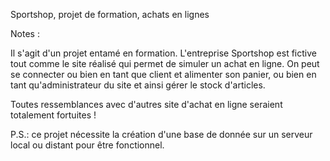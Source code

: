 Sportshop, projet de formation, achats en lignes

Notes :

Il s'agit d'un projet entamé en formation. L'entreprise Sportshop est fictive tout comme le
site réalisé qui permet de simuler un achat en ligne.
On peut se connecter ou bien en tant que client et alimenter son panier, ou bien en tant
qu'administrateur du site et ainsi gérer le stock d'articles.

Toutes ressemblances avec d'autres site d'achat en ligne seraient totalement fortuites !


P.S.: ce projet nécessite la création d'une base de donnée sur un serveur local ou distant 
pour être fonctionnel. 
